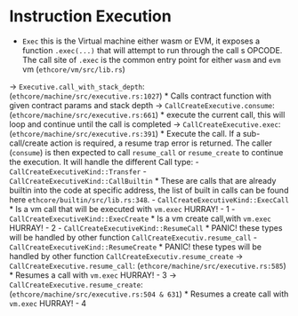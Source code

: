 # Instruction Execution

- `Exec` this is the Virtual machine either wasm or EVM, it exposes a function `.exec(...)` that will attempt to run through the call
s OPCODE. The call site of `.exec` is the common entry point for either `wasm` and `evm` vm (`ethcore/vm/src/lib.rs`)

-> `Executive.call_with_stack_depth`: (`ethcore/machine/src/executive.rs:1027`)
  	* Calls contract function with given contract params and stack depth
	-> `CallCreateExecutive.consume`: (`ethcore/machine/src/executive.rs:661`)
		* execute the current call, this will loop and continue until the call is completed
		-> `CallCreateExecutive.exec`: (`ethcore/machine/src/executive.rs:391`)
  			* Execute the call. If a sub-call/create action is required, a resume trap error is returned. The caller (`consume`) is then
			expected to call `resume_call` or `resume_create` to continue the execution. It will handle the different Call type:
				- `CallCreateExecutiveKind::Transfer`
				- `CallCreateExecutiveKind::CallBuiltin`
	  				* These are calls that are already builtin into the code at specific address, the list of built in
					calls can be found here `ethcore/builtin/src/lib.rs:348`.
				- `CallCreateExecutiveKind::ExecCall`
	  				* Is a vm call that will be executed with `vm.exec` HURRAY! - 1
				- `CallCreateExecutiveKind::ExecCreate`
	  				* Is a vm create call,with `vm.exec` HURRAY! - 2
	  			- `CallCreateExecutiveKind::ResumeCall`
	  				* PANIC! these types will be handled by other function `CallCreateExecutiv.resume_call`
	  			- `CallCreateExecutiveKind::ResumeCreate`
					* PANIC! these types will be handled by other function `CallCreateExecutiv.resume_create`
  		-> `CallCreateExecutive.resume_call`: (`ethcore/machine/src/executive.rs:585`)
			* Resumes a call with  `vm.exec` HURRAY! - 3
  		-> `CallCreateExecutive.resume_create`: (`ethcore/machine/src/executive.rs:504 & 631`)
  			* Resumes a create call with  `vm.exec` HURRAY! - 4



